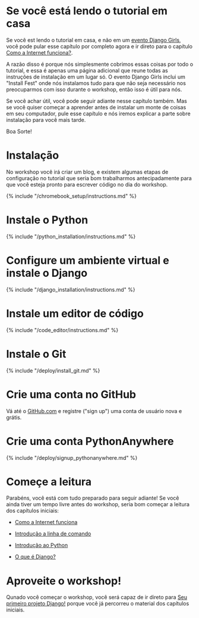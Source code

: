 # Se você está lendo o tutorial em casa

Se você est lendo o tutorial em casa, e não em um [evento Django Girls](https://djangogirls.org/events/), você pode pular esse capítulo por completo agora e ir direto para o capítulo [Como a Internet funciona?](../how_the_internet_works/README.md).

A razão disso é porque nós simplesmente cobrimos essas coisas por todo o tutorial, e essa é apenas uma página adicional que reune todas as instruções de instalação em um lugar só. O evento Django Girls inclui um "Install Fest" onde nós instalamos tudo para que não seja necessário nos preocuparmos com isso durante o workshop, então isso é útil para nós.

Se você achar útil, você pode seguir adiante nesse capítulo também. Mas se você quiser começar a aprender antes de instalar um monte de coisas em seu computador, pule esse capítulo e nós iremos explicar a parte sobre instalação para você mais tarde.

Boa Sorte!

# Instalação
No workshop você irá criar um blog, e existem algumas etapas de configuração no tutorial que seria bom trabalharmos antecipadamente para que você esteja pronto para escrever código no dia do workshop.

<!--sec data-title="Chromebook setup (if you're using one)"
data-id="chromebook_setup" data-collapse=true ces-->
{% include "/chromebook_setup/instructions.md" %}
<!--endsec-->

# Instale o Python
{% include "/python_installation/instructions.md" %}

# Configure um ambiente virtual e instale o Django
{% include "/django_installation/instructions.md" %}

# Instale um editor de código
{% include "/code_editor/instructions.md" %}

# Instale o Git
{% include "/deploy/install_git.md" %}

# Crie uma conta no GitHub
Vá até o [GitHub.com](https://www.github.com) e registre ("sign up") uma conta de usuário nova e grátis.

# Crie uma conta PythonAnywhere
{% include "/deploy/signup_pythonanywhere.md" %}


# Começe a leitura

Parabéns, você está com tudo preparado para seguir adiante! Se você ainda tiver um tempo livre antes do workshop, seria bom começar a leitura dos capítulos iniciais:

* [Como a Internet funciona](../how_the_internet_works/README.md)

* [Introdução a linha de comando](../intro_to_command_line/README.md)

* [Introdução ao Python](../python_introduction/README.md)

* [O que é Django?](../django/README.md)


# Aproveite o workshop!

Qunado você começar o workshop, você será capaz de ir direto para [Seu primeiro projeto Django!](../django_start_project/README.md) porque você já percorreu o material dos capítulos iniciais.
